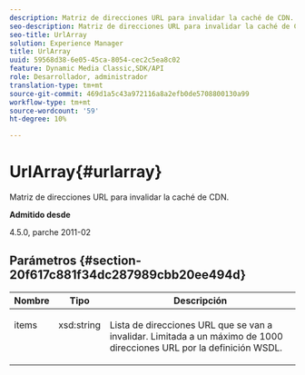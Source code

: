 ```yaml
---
description: Matriz de direcciones URL para invalidar la caché de CDN.
seo-description: Matriz de direcciones URL para invalidar la caché de CDN.
seo-title: UrlArray
solution: Experience Manager
title: UrlArray
uuid: 59568d38-6e05-45ca-8054-cec2c5ea8c02
feature: Dynamic Media Classic,SDK/API
role: Desarrollador, administrador
translation-type: tm+mt
source-git-commit: 469d1a5c43a972116a8a2efb0de5708800130a99
workflow-type: tm+mt
source-wordcount: '59'
ht-degree: 10%

---
```



# UrlArray{#urlarray}

Matriz de direcciones URL para invalidar la caché de CDN.

**Admitido desde**

4.5.0, parche 2011-02

## Parámetros {#section-20f617c881f34dc287989cbb20ee494d}

<table id="table_A28FC686DFB84198BF6671F953E8F044"> 
 <thead> 
  <tr> 
   <th class="entry"> <b> Nombre</b> </th> 
   <th class="entry"> <b> Tipo</b> </th> 
   <th class="entry"> <b> Descripción</b> </th> 
  </tr> 
 </thead>
 <tbody> 
  <tr valign="top"> 
   <td> <p> <span class="codeph"> <span class="varname"> items</span> </span> </p> </td> 
   <td> <p> <span class="codeph"> xsd:string</span> </p> </td> 
   <td> <p> Lista de direcciones URL que se van a invalidar. Limitada a un máximo de 1000 direcciones URL por la definición WSDL. </p> </td> 
  </tr> 
 </tbody> 
</table>

